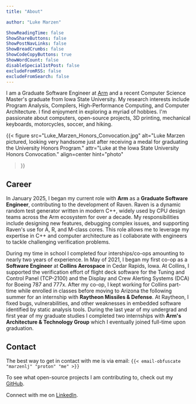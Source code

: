 ```yaml
---
title: "About"

author: "Luke Marzen"

ShowReadingTime: false
ShowShareButtons: false
ShowPostNavLinks: false
ShowBreadCrumbs: false
ShowCodeCopyButtons: true
ShowWordCount: false
disableSpecial1stPost: false
excludeFromRSS: false
excludeFromSearch: false
---
```


I am a Graduate Software Engineer at [Arm](https://www.arm.com/) and a recent Computer Science Master's graduate from Iowa State University.
My research interests include Program Analysis, Compilers, High-Performance Computing, and Computer Architecture.
I find enjoyment in exploring a myriad of hobbies.
I'm passionate about computers, open-source projects, 3D printing, mechanical keyboards, motorcycles, soccer, and hiking.

{{< figure
  src="Luke_Marzen_Honors_Convocation.jpg"
  alt="Luke Marzen pictured, looking very handsome just after receiving a medal for graduating the University Honors Program."
  attr="Luke at the Iowa State University Honors Convocation."
  align=center
  hint="photo"
>}}


## Career

In January 2025, I began my current role with __Arm__ as a __Graduate Software Engineer__, contributing to the development of Raven.
Raven is a dynamic random test generator written in modern C++, widely used by CPU design teams across the Arm ecosystem for over a decade.
My responsibilities include designing new features, debugging complex issues, and supporting Raven's use for A, R, and M-class cores.
This role allows me to leverage my expertise in C++ and computer architecture as I collaborate with engineers to tackle challenging verification problems.

<!-- once I have been working for a while, uncomment this... -->
<!-- I’ve had the opportunity to debug intricate issues, engage in technical discussions, and support users through training. -->

During my time in school I completed four interships/co-ops amounting to nearly two years of experience.
In May of 2021, I began my first co-op as a __Software Engineer__ at __Collins Aerospace__ in Cedar Rapids, Iowa.
At Collins, I supported the verification effort of flight deck software for the Tuning and Control Panel (TCP-2100) and the Display and Crew Alerting Systems (DCA) for Boeing 787 and 777x.
After my co-op, I kept working for Collins part-time while enrolled in classes before moving to Arizona the following summer for an internship with __Raytheon Missiles & Defense__.
At Raytheon, I fixed bugs, vulnerabilities, and other weaknesses in embedded software identified by static analysis tools.
During the last year of my undergrad and first year of my graduate studies I completed two internships with __Arm's Architecture & Technology Group__ which I eventually joined full-time upon graduation.


## Contact

The best way to get in contact with me is via email: `{{< email-obfuscate "marzenlj" "proton" "me" >}}`

To see what open-source projects I am contributing to, check out my [GitHub](https://github.com/lmarzen).

Connect with me on [LinkedIn](https://www.linkedin.com/in/lukemarzen/).

